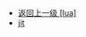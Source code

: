 - [返回上一级 [lua]](服务部署/Nginx/模板/nginx-1.24.0/Openresty/openresty-1.21.4.3-win64/lua/)
- [jit](服务部署/Nginx/模板/nginx-1.24.0/Openresty/openresty-1.21.4.3-win64/lua/jit/)
